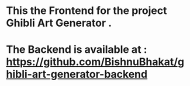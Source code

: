 # This the Frontend for the project Ghibli Art Generator .
# The Backend is available at : https://github.com/BishnuBhakat/ghibli-art-generator-backend